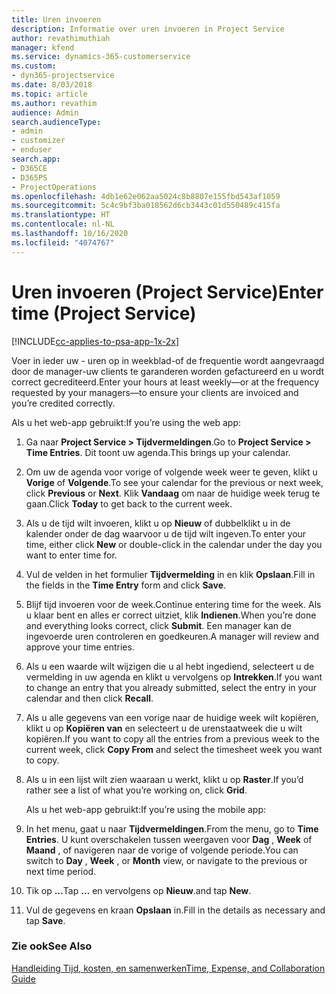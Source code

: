```yaml
---
title: Uren invoeren
description: Informatie over uren invoeren in Project Service
author: revathimuthiah
manager: kfend
ms.service: dynamics-365-customerservice
ms.custom:
- dyn365-projectservice
ms.date: 8/03/2018
ms.topic: article
ms.author: revathim
audience: Admin
search.audienceType:
- admin
- customizer
- enduser
search.app:
- D365CE
- D365PS
- ProjectOperations
ms.openlocfilehash: 4db1e62e062aa5024c8b8807e155fbd543af1059
ms.sourcegitcommit: 5c4c9bf3ba018562d6cb3443c01d550489c415fa
ms.translationtype: HT
ms.contentlocale: nl-NL
ms.lasthandoff: 10/16/2020
ms.locfileid: "4074767"
---
```

# <a name="enter-time-project-service"></a><span data-ttu-id="0a818-103">Uren invoeren (Project Service)</span><span class="sxs-lookup"><span data-stu-id="0a818-103">Enter time (Project Service)</span></span>

[!INCLUDE[cc-applies-to-psa-app-1x-2x](../includes/cc-applies-to-psa-app-1x-2x.md)]

<span data-ttu-id="0a818-104">Voer in ieder uw - uren op in weekblad-of de frequentie wordt aangevraagd door de manager-uw clients te garanderen worden gefactureerd en u wordt correct gecrediteerd.</span><span class="sxs-lookup"><span data-stu-id="0a818-104">Enter your hours at least weekly—or at the frequency requested by your managers—to ensure your clients are invoiced and you’re credited correctly.</span></span>  
  
 <span data-ttu-id="0a818-105">Als u het web-app gebruikt:</span><span class="sxs-lookup"><span data-stu-id="0a818-105">If you’re using the web app:</span></span>  
  
1. <span data-ttu-id="0a818-106">Ga naar **Project Service > Tijdvermeldingen**.</span><span class="sxs-lookup"><span data-stu-id="0a818-106">Go to **Project Service > Time Entries**.</span></span> <span data-ttu-id="0a818-107">Dit toont uw agenda.</span><span class="sxs-lookup"><span data-stu-id="0a818-107">This brings up your calendar.</span></span>  
  
2. <span data-ttu-id="0a818-108">Om uw de agenda voor vorige of volgende week weer te geven, klikt u **Vorige** of **Volgende**.</span><span class="sxs-lookup"><span data-stu-id="0a818-108">To see your calendar for the previous or next week, click **Previous** or **Next**.</span></span> <span data-ttu-id="0a818-109">Klik **Vandaag** om naar de huidige week terug te gaan.</span><span class="sxs-lookup"><span data-stu-id="0a818-109">Click **Today** to get back to the current week.</span></span>  
  
3. <span data-ttu-id="0a818-110">Als u de tijd wilt invoeren, klikt u op **Nieuw** of dubbelklikt u in de kalender onder de dag waarvoor u de tijd wilt ingeven.</span><span class="sxs-lookup"><span data-stu-id="0a818-110">To enter your time, either click **New** or double-click in the calendar under the day you want to enter time for.</span></span>  
  
4. <span data-ttu-id="0a818-111">Vul de velden in het formulier **Tijdvermelding** in en klik **Opslaan**.</span><span class="sxs-lookup"><span data-stu-id="0a818-111">Fill in the fields in the **Time Entry** form and click **Save**.</span></span>  
  
5. <span data-ttu-id="0a818-112">Blijf tijd invoeren voor de week.</span><span class="sxs-lookup"><span data-stu-id="0a818-112">Continue entering time for the week.</span></span> <span data-ttu-id="0a818-113">Als u klaar bent en alles er correct uitziet, klik **Indienen**.</span><span class="sxs-lookup"><span data-stu-id="0a818-113">When you’re done and everything looks correct, click **Submit**.</span></span> <span data-ttu-id="0a818-114">Een manager kan de ingevoerde uren controleren en goedkeuren.</span><span class="sxs-lookup"><span data-stu-id="0a818-114">A manager will review and approve your time entries.</span></span>  
  
6. <span data-ttu-id="0a818-115">Als u een waarde wilt wijzigen die u al hebt ingediend, selecteert u de vermelding in uw agenda en klikt u vervolgens op **Intrekken**.</span><span class="sxs-lookup"><span data-stu-id="0a818-115">If you want to change an entry that you already submitted, select the entry in your calendar and then click **Recall**.</span></span>  
  
7. <span data-ttu-id="0a818-116">Als u alle gegevens van een vorige naar de huidige week wilt kopiëren, klikt u op **Kopiëren van** en selecteert u de urenstaatweek die u wilt kopiëren.</span><span class="sxs-lookup"><span data-stu-id="0a818-116">If you want to copy all the entries from a previous week to the current week, click **Copy From** and select the timesheet week you want to copy.</span></span>  
  
8. <span data-ttu-id="0a818-117">Als u in een lijst wilt zien waaraan u werkt, klikt u op **Raster**.</span><span class="sxs-lookup"><span data-stu-id="0a818-117">If you’d rather see a list of what you’re working on, click **Grid**.</span></span>  
  
   <span data-ttu-id="0a818-118">Als u het web-app gebruikt:</span><span class="sxs-lookup"><span data-stu-id="0a818-118">If you’re using the mobile app:</span></span>  
  
9. <span data-ttu-id="0a818-119">In het menu, gaat u naar **Tijdvermeldingen**.</span><span class="sxs-lookup"><span data-stu-id="0a818-119">From the menu, go to **Time Entries**.</span></span>     <span data-ttu-id="0a818-120">U kunt overschakelen tussen weergaven voor **Dag** , **Week** of **Maand** , of navigeren naar de vorige of volgende periode.</span><span class="sxs-lookup"><span data-stu-id="0a818-120">You can switch to **Day** , **Week** , or **Month** view, or navigate to the previous or next time period.</span></span>  
  
10. <span data-ttu-id="0a818-121">Tik op **…**</span><span class="sxs-lookup"><span data-stu-id="0a818-121">Tap **…**</span></span> <span data-ttu-id="0a818-122">en vervolgens op **Nieuw**.</span><span class="sxs-lookup"><span data-stu-id="0a818-122">and tap **New**.</span></span>  
  
11. <span data-ttu-id="0a818-123">Vul de gegevens en kraan **Opslaan** in.</span><span class="sxs-lookup"><span data-stu-id="0a818-123">Fill in the details as necessary and tap **Save**.</span></span>  
  
### <a name="see-also"></a><span data-ttu-id="0a818-124">Zie ook</span><span class="sxs-lookup"><span data-stu-id="0a818-124">See Also</span></span>  
 [<span data-ttu-id="0a818-125">Handleiding Tijd, kosten, en samenwerken</span><span class="sxs-lookup"><span data-stu-id="0a818-125">Time, Expense, and Collaboration Guide</span></span>](../psa/time-expense-collaboration-guide.md)
